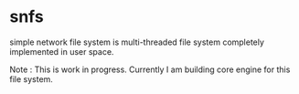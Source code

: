 snfs
====

simple network file system is multi-threaded file system completely implemented in user space. 


Note : This is work in progress. Currently I am building core engine for this file system.
